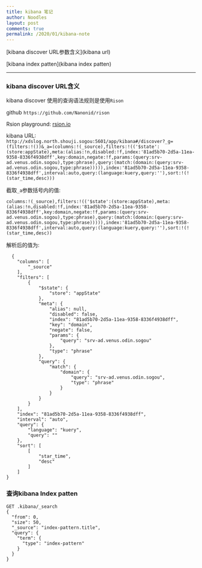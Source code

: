 ```yaml
---
title: kibana 笔记
author: Noodles
layout: post
comments: true
permalink: /2020/01/kibana-note
---
```


 [kibana discover URL参数含义](kibana url)

 [kibana index patten](kibana index patten)

<!--more-->

 ---------------------------------------------------

### kibana discover URL含义

 kibana discover 使用的查询语法规则是使用`Rison`

 github `https://github.com/Nanonid/rison`

 Rsion playground: [rsion.io](http://rsion.io)

 kibana URL: `http://xdslog.north.shouji.sogou:5601/app/kibana#/discover?_g=(filters:!())&_a=(columns:!(_source),filters:!(('$state':(store:appState),meta:(alias:!n,disabled:!f,index:'81ad5b70-2d5a-11ea-9358-8336f4938dff',key:domain,negate:!f,params:(query:srv-ad.venus.odin.sogou),type:phrase),query:(match:(domain:(query:srv-ad.venus.odin.sogou,type:phrase))))),index:'81ad5b70-2d5a-11ea-9358-8336f4938dff',interval:auto,query:(language:kuery,query:''),sort:!(!(star_time,desc)))`

  截取`_a`参数括号内的值:

    columns:!(_source),filters:!(('$state':(store:appState),meta:(alias:!n,disabled:!f,index:'81ad5b70-2d5a-11ea-9358-8336f4938dff',key:domain,negate:!f,params:(query:srv-ad.venus.odin.sogou),type:phrase),query:(match:(domain:(query:srv-ad.venus.odin.sogou,type:phrase))))),index:'81ad5b70-2d5a-11ea-9358-8336f4938dff',interval:auto,query:(language:kuery,query:''),sort:!(!(star_time,desc))

  解析后的值为:

      {
        "columns": [
            "_source"
        ],
        "filters": [
            {
                "$state": {
                    "store": "appState"
                },
                "meta": {
                    "alias": null,
                    "disabled": false,
                    "index": "81ad5b70-2d5a-11ea-9358-8336f4938dff",
                    "key": "domain",
                    "negate": false,
                    "params": {
                        "query": "srv-ad.venus.odin.sogou"
                    },
                    "type": "phrase"
                },
                "query": {
                    "match": {
                        "domain": {
                            "query": "srv-ad.venus.odin.sogou",
                            "type": "phrase"
                        }
                    }
                }
            }
        ],
        "index": "81ad5b70-2d5a-11ea-9358-8336f4938dff",
        "interval": "auto",
        "query": {
            "language": "kuery",
            "query": ""
        },
        "sort": [
            [
                "star_time",
                "desc"
            ]
        ]
    }


### 查询kibana Index patten

    GET .kibana/_search
    {
      "from": 0,
      "size": 50,
      "_source": "index-pattern.title",
      "query": {
        "term": {
          "type": "index-pattern"
        }
      }
    }

